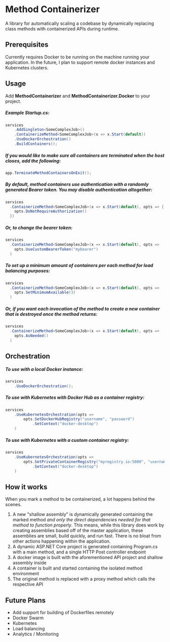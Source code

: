 # Method Containerizer

A library for automatically scaling a codebase by dynamically replacing class methods with containerized APIs during runtime.



## Prerequisites

Currently requires Docker to be running on the machine running your application. In the future, I plan to support remote docker instances and Kubernetes clusters.



## Usage

Add **MethodContainerizer** and **MethodContainerizer.Docker** to your project.

##### Example Startup.cs:

```csharp
services
    .AddSingleton<SomeComplexJob>()
    .ContainerizeMethod<SomeComplexJob>(x => x.Start(default))
    .UseDockerOrchestration()
    .BuildContainers();
```



##### If you would like to make sure all containers are terminated when the host closes, add the following:

```csharp
app.TerminateMethodContainersOnExit();
```



##### By default, method containers use authentication with a randomly generated Bearer token. You may disable authentication altogether:

```csharp
services
  .ContainerizeMethod<SomeComplexJob>(x => x.Start(default), opts => {
    opts.DoNotRequireAuthorization()
  })
```



##### Or, to change the bearer token:

```csharp
services
  .ContainerizeMethod<SomeComplexJob>(x => x.Start(default), opts =>
    opts.UseCustomBearerToken("mybearer")
  )
```



##### To set up a minimum amount of containers per each method for load balancing purposes:

```csharp
services
  .ContainerizeMethod<SomeComplexJob>(x => x.Start(default), opts =>
    opts.SetMinimumAvailable(3)
  )
```



##### Or, if you want each invocation of the method to create a new container that is destroyed once the method returns:

```csharp
services
  .ContainerizeMethod<SomeComplexJob>(x => x.Start(default), opts => 
    opts.AsNeeded()
  )
```



## Orchestration

##### To use with a local Docker instance:

```csharp
services
    .UseDockerOrchestration();
```



##### To use with Kubernetes with Docker Hub as a container registry:

```csharp
services
    .UseKubernetesOrchestration(opts =>
        opts.SetDockerHubRegistry("username", "password")
            .SetContext("docker-desktop")
    )
```



##### To use with Kubernetes with a custom container registry:

```csharp
services
    .UseKubernetesOrchestration(opts =>
    	opts.SetPrivateContainerRegistry("myregistry.io:5000", "username", "password")
            .SetContext("docker-desktop")
    )
```





## How it works

When you mark a method to be containerized, a lot happens behind the scenes. 

1. A new "shallow assembly" is dynamically generated containing the marked method *and only the direct dependencies needed for that method to function properly*. This means, while this library does work by creating assemblies based off of the master application, these assemblies are small, build quickly, and run fast. There is no bloat from other actions happening within the application.
2. A dynamic ASP.NET Core project is generated containing Program.cs with a main method, and a single HTTP Post controller endpoint
3. A docker image is built with the aforementioned API project and shallow assembly inside
4. A container is built and started containing the isolated method environment
5. The original method is replaced with a proxy method which calls the respective API



## Future Plans

- Add support for building of Dockerfiles remotely
- Docker Swarm
- Kubernetes
- Load balancing
- Analytics / Monitoring